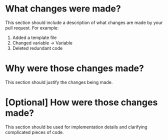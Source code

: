 # What changes were made?

This section should include a description of what changes are made by your pull request. 
For example:
1) Added a template file
2) Changed variable -> Variable
3) Deleted redundant code

# Why were those changes made?

This section should justify the changes being made.

# [Optional] How were those changes made?

This section should be used for implementation details and clarifying complicated pieces of code.
